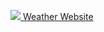 <a href="https://fullstack-experiments.vercel.app/"><img src="https://encrypted-tbn0.gstatic.com/images?q=tbn:ANd9GcRiWHHomS63VBq2DH_-TOe38aglkjngEmzvDZUjjYEfUBOPOBxNadan-J9kYbJmMbrjQoc&usqp=CAU">
Weather Website
